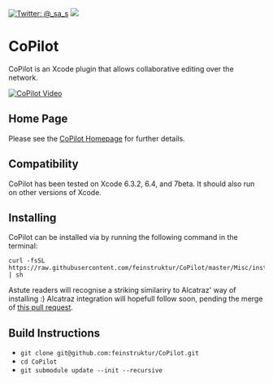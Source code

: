 [![Twitter: @_sa_s](https://img.shields.io/badge/contact-%40__sa__s-blue.svg)](https://twitter.com/_sa_s) [![](http://img.shields.io/badge/Swift-2.0-blue.svg)]()

# CoPilot

CoPilot is an Xcode plugin that allows collaborative editing over the network.

[![CoPilot Video](https://raw.githubusercontent.com/feinstruktur/CoPilot/master/Misc/screenshot-readme.png)](http://feinstruktur.com/copilot)

## Home Page

Please see the [CoPilot Homepage](http://feinstruktur.com/copilot) for further details.

## Compatibility

CoPilot has been tested on Xcode 6.3.2, 6.4, and 7beta. It should also run on other versions of Xcode.

## Installing

CoPilot can be installed via by running the following command in the terminal:
```
curl -fsSL https://raw.githubusercontent.com/feinstruktur/CoPilot/master/Misc/install.sh | sh
```
Astute readers will recognise a striking similariry to Alcatraz' way of installing :) Alcatraz integration will hopefull follow soon, pending the merge of [this pull request](https://github.com/supermarin/Alcatraz/pull/295).

## Build Instructions

- `git clone git@github.com:feinstruktur/CoPilot.git`
- `cd CoPilot`
- `git submodule update --init --recursive`

